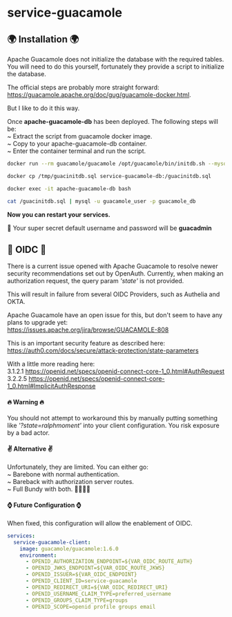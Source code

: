 # service-guacamole

## 🌍 Installation 🌍

Apache Guacamole does not initialize the database with the required tables.  
You will need to do this yourself, fortunately they provide a script to initialize the database.

The official steps are probably more straight forward:  
https://guacamole.apache.org/doc/gug/guacamole-docker.html.

But I like to do it this way.

Once **apache-guacamole-db** has been deployed. The following steps will be:  
~ Extract the script from guacamole docker image.  
~ Copy to your apache-guacamole-db container.  
~ Enter the container terminal and run the script.

```bash
docker run --rm guacamole/guacamole /opt/guacamole/bin/initdb.sh --mysql > ./tmp/guacinitdb.sql

docker cp /tmp/guacinitdb.sql service-guacamole-db:/guacinitdb.sql

docker exec -it apache-guacamole-db bash

cat /guacinitdb.sql | mysql -u guacamole_user -p guacamole_db
```

**Now you can restart your services.**

🤫 Your super secret default username and password will be **guacadmin**

## 🔑 OIDC 🔑

There is a current issue opened with Apache Guacamole to resolve newer security recommendations set out by OpenAuth. Currently, when making an authorization request, the query param _'state'_ is not provided.

This will result in failure from several OIDC Providers, such as Authelia and OKTA.

Apache Guacamole have an open issue for this, but don't seem to have any plans to upgrade yet:  
https://issues.apache.org/jira/browse/GUACAMOLE-808

This is an important security feature as described here:  
https://auth0.com/docs/secure/attack-protection/state-parameters

With a little more reading here:  
3.1.2.1 https://openid.net/specs/openid-connect-core-1_0.html#AuthRequest  
3.2.2.5 https://openid.net/specs/openid-connect-core-1_0.html#ImplicitAuthResponse

#### 🔥 Warning 🔥

You should not attempt to workaround this by manually putting something like _'?state=ralphmoment'_ into your client configuration. You risk exposure by a bad actor.

#### ✌️ Alternative ✌️

Unfortunately, they are limited. You can either go:  
~ Barebone with normal authentication.  
~ Bareback with authorization server routes.  
~ Full Bundy with both. 🌮🤷‍♀️🌮

#### ⌚ Future Configuration ⌚

When fixed, this configuration will allow the enablement of OIDC.

```yml
services:
  service-guacamole-client:
    image: guacamole/guacamole:1.6.0
    environment:
      - OPENID_AUTHORIZATION_ENDPOINT=${VAR_OIDC_ROUTE_AUTH}
      - OPENID_JWKS_ENDPOINT=${VAR_OIDC_ROUTE_JKWS}
      - OPENID_ISSUER=${VAR_OIDC_ENDPOINT}
      - OPENID_CLIENT_ID=service-guacamole
      - OPENID_REDIRECT_URI=${VAR_OIDC_REDIRECT_URI}
      - OPENID_USERNAME_CLAIM_TYPE=preferred_username
      - OPENID_GROUPS_CLAIM_TYPE=groups
      - OPENID_SCOPE=openid profile groups email
```
